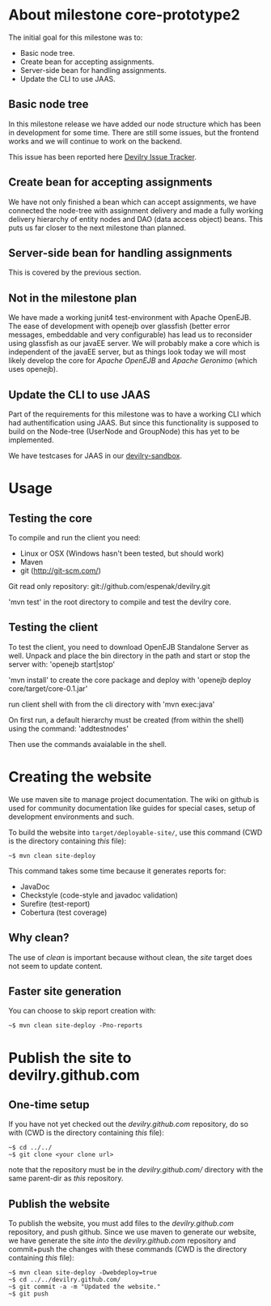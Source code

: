 About milestone core-prototype2
===============================

The initial goal for this milestone was to:

* Basic node tree.
* Create bean for accepting assignments.
* Server-side bean for handling assignments.
* Update the CLI to use JAAS.


Basic node tree
---------------

In this milestone release we have added our node structure which has been in
development for some time. There are still some issues, but the frontend 
works and we will continue to work on the backend.

This issue has been reported here [Devilry Issue Tracker][1].

[1]: http://github.com/espenak/devilry/issues#issue/1:


Create bean for accepting assignments
-------------------------------------

We have not only finished a bean which can accept assignments, we have
connected the node-tree with assignment delivery and made a fully working
delivery hierarchy of entity nodes and DAO (data access object) beans.
This puts us far closer to the next milestone than planned.


Server-side bean for handling assignments
-----------------------------------------

This is covered by the previous section.


Not in the milestone plan
-------------------------

We have made a working junit4 test-environment with Apache OpenEJB. The ease of
development with openejb over glassfish (better error messages, embeddable and
very configurable) has lead us to reconsider using glassfish as our javaEE
server. We will probably make a core which is independent of the javaEE server,
but as things look today we will most likely develop the core for *Apache
OpenEJB* and *Apache Geronimo* (which uses openejb).


Update the CLI to use JAAS
--------------------------

Part of the requirements for this milestone was to have a working CLI which
had authentification using JAAS. But since this functionality is supposed to
build on the Node-tree (UserNode and GroupNode) this has yet to be implemented.

We have testcases for JAAS in our [devilry-sandbox][2].

[2]: http://github.com/espenak/devilry-sandbox/tree/eda5253cebd0f11f0b3a1d7c282f6e3868a474c4/ejb/nodemgr-bean


Usage
=====

Testing the core
-----------------

To compile and run the client you need:

* Linux or OSX (Windows hasn't been tested, but should work)
* Maven
* git (http://git-scm.com/)



Git read only repository:
git://github.com/espenak/devilry.git


 
'mvn test' in the root directory to compile and test the devilry core.


Testing the client
-------------------

To test the client, you need to download OpenEJB Standalone Server as well. 
Unpack and place the bin directory in the path and start or stop the server with:
'openejb start|stop'

'mvn install' to create the core package and deploy with 'openejb deploy core/target/core-0.1.jar'

run client shell with from the cli directory with 'mvn exec:java'

On first run, a default hierarchy must be created (from within the shell) 
using the command:
'addtestnodes'

Then use the commands avaialable in the shell.


Creating the website
====================

We use maven site to manage project documentation. The wiki on github is used for community
documentation like guides for special cases, setup of development environments and such.

To build the website into `target/deployable-site/`, use this command (CWD is the directory containing *this* file):

	~$ mvn clean site-deploy

This command takes some time because it generates reports for:

 * JavaDoc
 * Checkstyle (code-style and javadoc validation)
 * Surefire (test-report)
 * Cobertura (test coverage)


Why clean?
----------

The use of *clean* is important because without clean, the *site* target does not seem to update content.


Faster site generation
----------------------

You can choose to skip report creation with:

	~$ mvn clean site-deploy -Pno-reports


Publish the site to devilry.github.com
======================================

One-time setup
--------------

If you have not yet checked out the *devilry.github.com* repository, do so with
(CWD is the directory containing *this* file):

	~$ cd ../../
	~$ git clone <your clone url>

note that the repository must be in the *devilry.github.com/* directory with the same parent-dir as *this* repository.


Publish the website
-------------------

To publish the website, you must add files to the *devilry.github.com* repository, and push github. Since we
use maven to generate our website, we have generate the site *into* the *devilry.github.com* repository and
commit+push the changes with these commands (CWD is the directory containing *this* file):

	~$ mvn clean site-deploy -Dwebdeploy=true
	~$ cd ../../devilry.github.com/
	~$ git commit -a -m "Updated the website."
	~$ git push